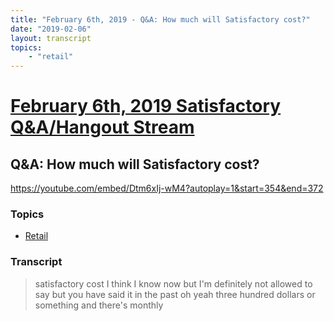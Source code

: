 ```yaml
---
title: "February 6th, 2019 - Q&A: How much will Satisfactory cost?"
date: "2019-02-06"
layout: transcript
topics: 
    - "retail"
---
```

# [February 6th, 2019 Satisfactory Q&A/Hangout Stream](../2019-02-06.md)
## Q&A: How much will Satisfactory cost?
https://youtube.com/embed/Dtm6xIj-wM4?autoplay=1&start=354&end=372
### Topics
* [Retail](../topics/retail.md)

### Transcript

> satisfactory cost I think I know now but
> I'm definitely not allowed to say but
> you have said it in the past
> oh yeah three hundred dollars or
> something and there's monthly
